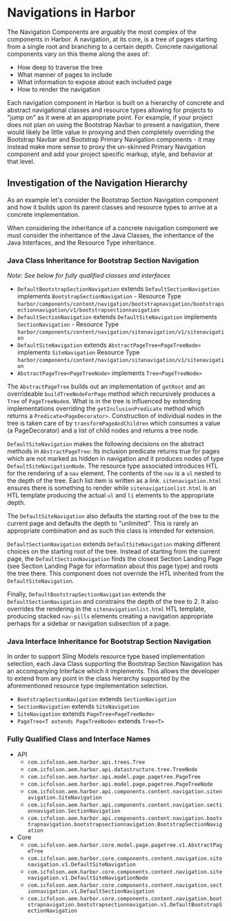 # Navigations in Harbor

The Navigation Components are arguably the most complex of the components in 
Harbor.  A navigation, at its core, is a tree of pages starting from a single 
root and branching to a certain depth.  Concrete navigational components 
vary on this theme along the axes of:

* How deep to traverse the tree
* What manner of pages to include
* What information to expose about each included page
* How to render the navigation

Each navigation component in Harbor is built on a hierarchy of concrete and 
abstract navigational classes and resource types allowing for projects to 
"jump on" as it were at an appropriate point.  For example, if your project 
does not plan on using the Bootstrap Navbar to present a navigation, there would 
likely be little value in proxying and then completely overriding the Bootstrap 
Navbar and Bootstrap Primary Navigation components - it may instead make more 
sense to proxy the un-skinned Primary Navigation component and add your project 
specific markup, style, and behavior at that level.

## Investigation of the Navigation Hierarchy

As an example let's consider the Bootstrap Section Navigation component and how 
it builds upon its parent classes and resource types to arrive at a concrete 
implementation. 

When considering the inheritance of a concrete navigation component we must consider 
the inheritance of the Java Classes, the inheritance of the Java Interfaces, 
and the Resource Type inheritance.

### Java Class Inheritance for Bootstrap Section Navigation

_Note: See below for fully qualified classes and interfaces_

* `DefaultBootstrapSectionNavigation` extends `DefaultSectionNavigation` 
   implements `BootstrapSectionNavigation` - 
   Resource Type `harbor/components/content/navigation/bootstrapnavigation/bootstrapsectionnavigation/v1/bootstrapsectionnavigation`
* `DefaultSectionNavigation` extends `DefaultSiteNavigation` 
   implements `SectionNavigation` - 
   Resource Type `harbor/components/content/navigation/sitenavigation/v1/sitenavigation`
* `DefaultSiteNavigation` extends `AbstractPageTree<PageTreeNode>` 
   implements `SiteNavigation`
   Resource Type `harbor/components/content/navigation/sitenavigation/v1/sitenavigation`
* `AbstractPageTree<PageTreeNode>` implements `Tree<PageTreeNode>`
   
The `AbstractPageTree` builds out an implementation of `getRoot` and an 
overrideable `buildTreeNodeForPage` method which recursively produces 
a `Tree` of `PageTreeNode`s.  What is in the tree is influenced by 
extending implementations overriding the `getInclusionPredicate` method 
which returns a `Predicate<PageDecorator>`.  Construction of individual 
nodes in the tree is taken care of by `transformPageAndChildren` which 
consumes a value (a PageDecorator) and a list of child nodes and returns 
a tree node.  

`DefaultSiteNavigation` makes the following decisions on the abstract methods 
in `AbstractPageTree`: Its inclusion predicate returns true for pages which are 
not marked as hidden in navigation and it produces nodes of type `DefaultSiteNavigationNode`.
The resource type associated introduces HTL for the rendering of a `nav` element. 
The contents of the `nav` is a `ul` nested to the depth of the tree.  Each list 
item is written as a link.  `sitenavigation.html` ensures there is something to 
render while `sitenavigationlist.html` is an HTL template producing the actual 
`ul` and `li` elements to the appropriate depth.  

The `DefaultSiteNavigation` also defaults the starting root of the tree to the current
page and defaults the depth to "unlimited".  This is rarely an appropriate 
combination and as such this class is intended for extension. 

`DefaultSectionNavigation` extends `DefaultSiteNavigation` making different 
choices on the starting root of the tree.  Instead of starting from the 
current page, the `DefaultSectionNavigation` finds the closest Section Landing Page 
(see Section Landing Page for information about this page type) and roots 
the tree there.  This component does not override the HTL inherited from 
the `DefaultSiteNavigation`.  

Finally, `DefaultBootstrapSectionNavigation` extends the `DefaultSectionNavigation` 
and constrains the depth of the tree to 2.  It also overrides the rendering in 
the `sitenavigationlist.html` HTL template, producing stacked `nav-pills` elements 
creating a navigation appropriate perhaps for a sidebar or navigation subsection 
of a page.

### Java Interface Inheritance for Bootstrap Section Navigation

In order to support Sling Models resource type based implementation selection, 
each Java Class supporting the Bootstrap Section Navigation has an accompanying 
Interface which it implements.  This allows the developer to extend from any 
point in the class hierarchy supported by the aforementioned resource type 
implementation selection.  

* `BootstrapSectionNavigation` extends `SectionNavigation`
* `SectionNavigation` extends `SiteNavigation`
* `SiteNavigation` extends `PageTree<PageTreeNode>`
* `PageTree<T extends PageTreeNode>` extends `Tree<T>`

### Fully Qualified Class and Interface Names

* API
  * `com.icfolson.aem.harbor.api.trees.Tree`
  * `com.icfolson.aem.harbor.api.datastructure.tree.TreeNode`
  * `com.icfolson.aem.harbor.api.model.page.pagetree.PageTree`
  * `com.icfolson.aem.harbor.api.model.page.pagetree.PageTreeNode`
  * `com.icfolson.aem.harbor.api.components.content.navigation.sitenavigation.SiteNavigation`
  * `com.icfolson.aem.harbor.api.components.content.navigation.sectionnavigation.SectionNavigation`
  * `com.icfolson.aem.harbor.api.components.content.navigation.bootstrapnavigation.bootstrapsectionnavigation.BootstrapSectionNavigation`
* Core
  * `com.icfolson.aem.harbor.core.model.page.pagetree.v1.AbstractPageTree`
  * `com.icfolson.aem.harbor.core.components.content.navigation.sitenavigation.v1.DefaultSiteNavigation`
  * `com.icfolson.aem.harbor.core.components.content.navigation.sitenavigation.v1.DefaultSiteNavigationNode`
  * `com.icfolson.aem.harbor.core.components.content.navigation.sectionnavigation.v1.DefaultSectionNavigation`
  * `com.icfolson.aem.harbor.core.components.content.navigation.bootstrapnavigation.bootstrapsectionnavigation.v1.DefaultBootstrapSectionNavigation`


